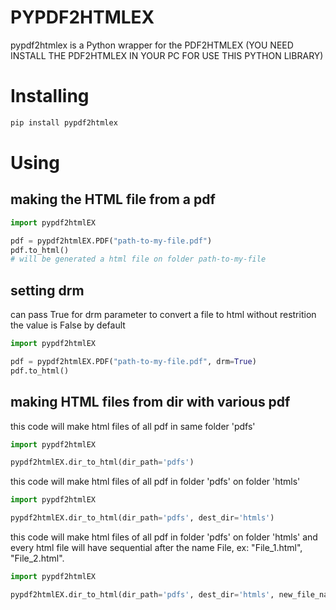 # PYPDF2HTMLEX
pypdf2htmlex is a Python wrapper for the PDF2HTMLEX (YOU NEED INSTALL THE PDF2HTMLEX IN YOUR PC FOR USE THIS PYTHON LIBRARY)

# Installing
```bash
pip install pypdf2htmlex
```

# Using

## making the HTML file from a pdf
```python
import pypdf2htmlEX

pdf = pypdf2htmlEX.PDF("path-to-my-file.pdf")
pdf.to_html()
# will be generated a html file on folder path-to-my-file
```

## setting drm
can pass True for drm parameter to convert a file to html without restrition
the value is False by default

```python
import pypdf2htmlEX

pdf = pypdf2htmlEX.PDF("path-to-my-file.pdf", drm=True)
pdf.to_html()
```
## making HTML files from dir with various pdf 

this code will make html files of all pdf in same folder 'pdfs'
```python
import pypdf2htmlEX

pypdf2htmlEX.dir_to_html(dir_path='pdfs')
```

this code will make html files of all pdf in folder 'pdfs' on folder 'htmls'
```python
import pypdf2htmlEX

pypdf2htmlEX.dir_to_html(dir_path='pdfs', dest_dir='htmls')
```

this code will make html files of all pdf in folder 'pdfs' on folder 'htmls' and every html file will have sequential after the name File, ex: "File_1.html", "File_2.html".
```python
import pypdf2htmlEX

pypdf2htmlEX.dir_to_html(dir_path='pdfs', dest_dir='htmls', new_file_name='File_')
```
